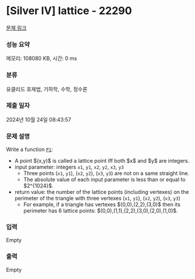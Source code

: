 # [Silver IV] lattice - 22290 

[문제 링크](https://www.acmicpc.net/problem/22290) 

### 성능 요약

메모리: 108080 KB, 시간: 0 ms

### 분류

유클리드 호제법, 기하학, 수학, 정수론

### 제출 일자

2024년 10월 24일 08:43:57

### 문제 설명

<p>Write a function <u><code>P1</code></u>:</p>

<ul>
	<li>A point $(x,y)$ is called a lattice point iff both $x$ and $y$ are integers.</li>
	<li>input parameter: integers <code>x1</code>, <code>y1</code>, <code>x2</code>, <code>y2</code>, <code>x3</code>, <code>y3</code>
	<ul>
		<li>Three points (<code>x1</code>, <code>y1</code>), (<code>x2</code>, <code>y2</code>), (<code>x3</code>, <code>y3</code>) are not on a same straight line.</li>
		<li>The absolute value of each input parameter is less than or equal to $2^{1024}$.</li>
	</ul>
	</li>
	<li>return value: the number of the lattice points (including vertexes) on the perimeter of the triangle with three vertexes (<code>x1</code>, <code>y1</code>), (<code>x2</code>, <code>y2</code>), (<code>x3</code>, <code>y3</code>)
	<ul>
		<li>For example, if a triangle has vertexes $(0,0),(2,2),(3,0)$ then its perimeter has 6 lattice points: $(0,0),(1,1),(2,2),(3,0),(2,0),(1,0)$.</li>
	</ul>
	</li>
</ul>

### 입력 

 Empty

### 출력 

 Empty

